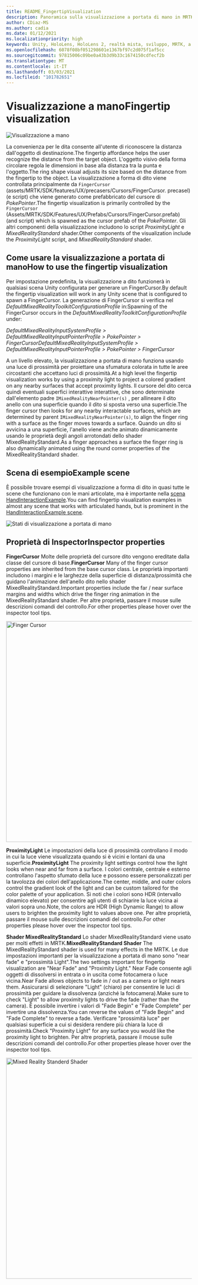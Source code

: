 ```yaml
---
title: README_FingertipVisualization
description: Panoramica sulla visualizzazione a portata di mano in MRTK
author: CDiaz-MS
ms.author: cadia
ms.date: 01/12/2021
ms.localizationpriority: high
keywords: Unity, HoloLens, HoloLens 2, realtà mista, sviluppo, MRTK, a portata di mano
ms.openlocfilehash: 6078f08bf051298601e1367bf97c2d075f1af5cc
ms.sourcegitcommit: 97815006c09be0a43b3d9b33c1674150cdfecf2b
ms.translationtype: MT
ms.contentlocale: it-IT
ms.lasthandoff: 03/03/2021
ms.locfileid: "101782651"
---
```

# <a name="fingertip-visualization"></a><span data-ttu-id="a5afb-104">Visualizzazione a mano</span><span class="sxs-lookup"><span data-stu-id="a5afb-104">Fingertip visualization</span></span>

![Visualizzazione a mano](Images/Fingertip/MRTK_FingertipVisualization_Main.png)

<span data-ttu-id="a5afb-106">La convenienza per le dita consente all'utente di riconoscere la distanza dall'oggetto di destinazione.</span><span class="sxs-lookup"><span data-stu-id="a5afb-106">The fingertip affordance helps the user recognize the distance from the target object.</span></span> <span data-ttu-id="a5afb-107">L'oggetto visivo della forma circolare regola le dimensioni in base alla distanza tra la punta e l'oggetto.</span><span class="sxs-lookup"><span data-stu-id="a5afb-107">The ring shape visual adjusts its size based on the distance from the fingertip to the object.</span></span> <span data-ttu-id="a5afb-108">La visualizzazione a forma di dito viene controllata principalmente da `FingerCursor` (assets/MRTK/SDK/features/UX/precasers/Cursors/FingerCursor. precasel) (e script) che viene generato come prefabbricato del cursore di *PokePointer*.</span><span class="sxs-lookup"><span data-stu-id="a5afb-108">The fingertip visualization is primarily controlled by the `FingerCursor` (Assets/MRTK/SDK/Features/UX/Prefabs/Cursors/FingerCursor.prefab) (and script) which is spawned as the cursor prefab of the *PokePointer*.</span></span> <span data-ttu-id="a5afb-109">Gli altri componenti della visualizzazione includono lo script *ProximityLight* e *MixedRealityStandard* shader.</span><span class="sxs-lookup"><span data-stu-id="a5afb-109">Other components of the visualization include the *ProximityLight* script, and *MixedRealityStandard* shader.</span></span>

## <a name="how-to-use-the-fingertip-visualization"></a><span data-ttu-id="a5afb-110">Come usare la visualizzazione a portata di mano</span><span class="sxs-lookup"><span data-stu-id="a5afb-110">How to use the fingertip visualization</span></span>

<span data-ttu-id="a5afb-111">Per impostazione predefinita, la visualizzazione a dito funzionerà in qualsiasi scena Unity configurata per generare un FingerCursor.</span><span class="sxs-lookup"><span data-stu-id="a5afb-111">By default the fingertip visualization will work in any Unity scene that is configured to spawn a FingerCursor.</span></span> <span data-ttu-id="a5afb-112">La generazione di FingerCursor si verifica nel *DefaultMixedRealityToolkitConfigurationProfile* in:</span><span class="sxs-lookup"><span data-stu-id="a5afb-112">Spawning of the FingerCursor occurs in the *DefaultMixedRealityToolkitConfigurationProfile* under:</span></span>

<span data-ttu-id="a5afb-113">*DefaultMixedRealityInputSystemProfile > DefaultMixedRealityInputPointerProfile > PokePointer > FingerCursor*</span><span class="sxs-lookup"><span data-stu-id="a5afb-113">*DefaultMixedRealityInputSystemProfile > DefaultMixedRealityInputPointerProfile > PokePointer > FingerCursor*</span></span>

<span data-ttu-id="a5afb-114">A un livello elevato, la visualizzazione a portata di mano funziona usando una luce di prossimità per proiettare una sfumatura colorata in tutte le aree circostanti che accettano luci di prossimità.</span><span class="sxs-lookup"><span data-stu-id="a5afb-114">At a high level the fingertip visualization works by using a proximity light to project a colored gradient on any nearby surfaces that accept proximity lights.</span></span> <span data-ttu-id="a5afb-115">Il cursore del dito cerca quindi eventuali superfici interattive interattive, che sono determinate dall'elemento padre `IMixedRealityNearPointer(s)` , per allineare il dito anello con una superficie quando il dito si sposta verso una superficie.</span><span class="sxs-lookup"><span data-stu-id="a5afb-115">The finger cursor then looks for any nearby interactable surfaces, which are determined by parent `IMixedRealityNearPointer(s)`, to align the finger ring with a surface as the finger moves towards a surface.</span></span> <span data-ttu-id="a5afb-116">Quando un dito si avvicina a una superficie, l'anello viene anche animato dinamicamente usando le proprietà degli angoli arrotondati dello shader MixedRealityStandard.</span><span class="sxs-lookup"><span data-stu-id="a5afb-116">As a finger approaches a surface the finger ring is also dynamically animated using the round corner properties of the MixedRealityStandard shader.</span></span>

## <a name="example-scene"></a><span data-ttu-id="a5afb-117">Scena di esempio</span><span class="sxs-lookup"><span data-stu-id="a5afb-117">Example scene</span></span>

<span data-ttu-id="a5afb-118">È possibile trovare esempi di visualizzazione a forma di dito in quasi tutte le scene che funzionano con le mani articolate, ma è importante nella [scena HandInteractionExample](README_HandInteractionExamples.md).</span><span class="sxs-lookup"><span data-stu-id="a5afb-118">You can find fingertip visualization examples in almost any scene that works with articulated hands, but is prominent in the [HandInteractionExample scene](README_HandInteractionExamples.md).</span></span>

![Stati di visualizzazione a portata di mano](Images/Fingertip/MRTK_FingertipVisualization_States.png)

## <a name="inspector-properties"></a><span data-ttu-id="a5afb-120">Proprietà di Inspector</span><span class="sxs-lookup"><span data-stu-id="a5afb-120">Inspector properties</span></span>

<span data-ttu-id="a5afb-121">**FingerCursor** Molte delle proprietà del cursore dito vengono ereditate dalla classe del cursore di base.</span><span class="sxs-lookup"><span data-stu-id="a5afb-121">**FingerCursor** Many of the finger cursor properties are inherited from the base cursor class.</span></span> <span data-ttu-id="a5afb-122">Le proprietà importanti includono i margini e le larghezze della superficie di distanza/prossimità che guidano l'animazione dell'anello dito nello shader MixedRealityStandard.</span><span class="sxs-lookup"><span data-stu-id="a5afb-122">Important properties include the far / near surface margins and widths which drive the finger ring animation in the MixedRealityStandard shader.</span></span> <span data-ttu-id="a5afb-123">Per altre proprietà, passare il mouse sulle descrizioni comandi del controllo.</span><span class="sxs-lookup"><span data-stu-id="a5afb-123">For other properties please hover over the inspector tool tips.</span></span>

<img src="Images/Fingertip/MRTK_FingertipVisualization_Finger_Cursor_Inspector.png" width="600" alt="Finger Cursor">

<span data-ttu-id="a5afb-124">**ProximityLight** Le impostazioni della luce di prossimità controllano il modo in cui la luce viene visualizzata quando si è vicini e lontani da una superficie.</span><span class="sxs-lookup"><span data-stu-id="a5afb-124">**ProximityLight** The proximity light settings control how the light looks when near and far from a surface.</span></span> <span data-ttu-id="a5afb-125">I colori centrale, centrale e esterno controllano l'aspetto sfumato della luce e possono essere personalizzati per la tavolozza dei colori dell'applicazione.</span><span class="sxs-lookup"><span data-stu-id="a5afb-125">The center, middle, and outer colors control the gradient look of the light and can be custom tailored for the color palette of your application.</span></span> <span data-ttu-id="a5afb-126">Si noti che i colori sono HDR (intervallo dinamico elevato) per consentire agli utenti di schiarire la luce vicina ai valori sopra uno.</span><span class="sxs-lookup"><span data-stu-id="a5afb-126">Note, the colors are HDR (High Dynamic Range) to allow users to brighten the proximity light to values above one.</span></span> <span data-ttu-id="a5afb-127">Per altre proprietà, passare il mouse sulle descrizioni comandi del controllo.</span><span class="sxs-lookup"><span data-stu-id="a5afb-127">For other properties please hover over the inspector tool tips.</span></span>

<span data-ttu-id="a5afb-128">**Shader MixedRealityStandard** Lo shader MixedRealityStandard viene usato per molti effetti in MRTK.</span><span class="sxs-lookup"><span data-stu-id="a5afb-128">**MixedRealityStandard Shader** The MixedRealityStandard shader is used for many effects in the MRTK.</span></span> <span data-ttu-id="a5afb-129">Le due impostazioni importanti per la visualizzazione a portata di mano sono "near fade" e "prossimità Light".</span><span class="sxs-lookup"><span data-stu-id="a5afb-129">The two settings important for fingertip visualization are "Near Fade" and "Proximity Light."</span></span> <span data-ttu-id="a5afb-130">Near Fade consente agli oggetti di dissolversi in entrata o in uscita come fotocamera o luce vicina.</span><span class="sxs-lookup"><span data-stu-id="a5afb-130">Near Fade allows objects to fade in / out as a camera or light nears them.</span></span> <span data-ttu-id="a5afb-131">Assicurarsi di selezionare "Light" (chiaro) per consentire le luci di prossimità per guidare la dissolvenza (anziché la fotocamera).</span><span class="sxs-lookup"><span data-stu-id="a5afb-131">Make sure to check "Light" to allow proximity lights to drive the fade (rather than the camera).</span></span> <span data-ttu-id="a5afb-132">È possibile invertire i valori di "Fade Begin" e "Fade Complete" per invertire una dissolvenza.</span><span class="sxs-lookup"><span data-stu-id="a5afb-132">You can reverse the values of "Fade Begin" and "Fade Complete" to reverse a fade.</span></span> <span data-ttu-id="a5afb-133">Verificare "prossimità luce" per qualsiasi superficie a cui si desidera rendere più chiara la luce di prossimità.</span><span class="sxs-lookup"><span data-stu-id="a5afb-133">Check "Proximity Light" for any surface you would like the proximity light to brighten.</span></span> <span data-ttu-id="a5afb-134">Per altre proprietà, passare il mouse sulle descrizioni comandi del controllo.</span><span class="sxs-lookup"><span data-stu-id="a5afb-134">For other properties please hover over the inspector tool tips.</span></span>

<img src="Images/Fingertip/MRTK_FingertipVisualization_Mixed_Reality_Standard_Shader_Inspector.png" width="600" alt="Mixed Reality Standerd Shader">
